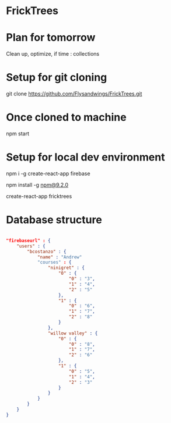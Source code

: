 # FrickTrees

# Plan for tomorrow
Clean up, optimize, if time : collections

# Setup for git cloning
git clone https://github.com/Flysandwings/FrickTrees.git

# Once cloned to machine
npm start

# Setup for local dev environment
npm i -g create-react-app firebase

npm install -g npm@9.2.0

create-react-app fricktrees

# Database structure
```json

"firebaseurl" : {
	"users" : {
		"bcostanzo" : {
			"name" : "Andrew"
			"courses" : {
				"ninigret" : {
					"0" : {
						"0" : "3",
						"1" : "4",
						"2" : "5"
					},
					"1" : {
						"0" : "6",
						"1" : "7",
						"2" : "8"
					}
				},
				"willow valley" : {
					"0" : {
						"0" : "8",
						"1" : "7",
						"2" : "6"
					},
					"1" : {
						"0" : "5",
						"1" : "4",
						"2" : "3"
					}
				}
			}
		}
	}
}
```
